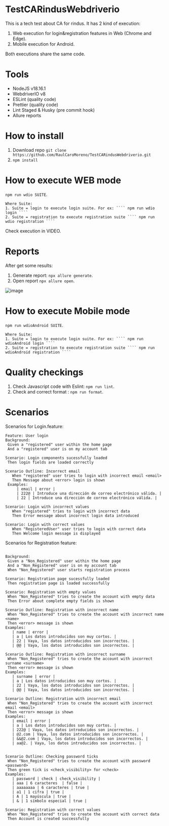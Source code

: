 # TestCARindusWebdriverio

This is a tech test about CA for rindus. It has 2 kind of execution:
1. Web execution for login&registration features in Web (Chrome and Edge).
2. Mobile execution for Android.

   
Both executions share the same code.

# Tools
- NodeJS v18.16.1
- WebdriverIO v8
- ESLint (quality code)
- Prettier (quality code)
- Lint Staged & Husky (pre commit hook)
- Allure reports
  
 # How to install
1. Download repo ````git clone https://github.com/RaulCaroMoreno/TestCARindusWebdriverio.git ````
2. ```` npm install ````

 # How to execute WEB mode
   ```` npm run wdio SUITE ````.

    Where Suite:
    1. Suite = login to execute login suite. For ex: ```` npm run wdio login ````
    2. Suite = registration to execute registration suite ```` npm run wdio registration ````

Check execution in VIDEO.

 # Reports
   After get some results:
   1. Generate report: ```` npx allure generate ````.
   2. Open report  ```` npx allure open ````.

![image](https://github.com/RaulCaroMoreno/TestCARindusWebdriverio/assets/39560502/a0e0ee65-ae15-4566-a8ed-ec5055ee7a16)

    
 # How to execute Mobile mode
   ```` npm run wdioAndroid SUITE ````.

    Where Suite:
    1. Suite = login to execute login suite. For ex: ```` npm run wdioAndroid login ````
    2. Suite = registration to execute registration suite ```` npm run wdioAndroid registration ````

 # Quality checkings
 1. Check Javascript code with Eslint:   ```` npm run lint ````.
 2. Check and correct format :   ```` npm run format ````.
    
# Scenarios
   Scenarios for Login.feature:
   ````
Feature: User login
  Background:
    Given a "registered" user within the home page 
    And a "registered" user is on my account tab

  Scenario: Login components sucessfully loaded
    Then login fields are loaded correctly

  Scenario Outline: Incorrect email
      When "registered" user tries to login with incorrect email <email>
      Then Message about <error> login is shown
    Examples:
        | email | error |
        | 222@ | Introduce una dirección de correo electrónico válida. |
        | 22 | Introduce una dirección de correo electrónico válida. |

  Scenario: Login with incorrect values
      When "registered" tries to login with incorrect data
      Then Error message about incorrect login data introduced

  Scenario: Login with correct values
      When "RegisteredUser" user tries to login with correct data
      Then Welcome login message is displayed
   ````
Scenarios for Registration feature:
   ````Feature: User registration
 
  Background:
    Given a "Non_Registered" user within the home page 
    And a "Non_Registered" user is on my account tab
    When "Non_Registered" user starts registration process

  Scenario: Registration page sucessfully loaded
    Then registration page is loaded successfully

  Scenario: Registration with empty values
    When "Non_Registered" tries to create the account with empty data
    Then Error about complete empty fields is shown

  Scenario Outline: Registration with incorrect name
    When "Non_Registered" tries to create the account with incorrect name <name>
    Then <error> message is shown
  Examples:
      | name | error |
      | a | Los datos introducidos son muy cortos. |
      | 22 | Vaya, los datos introducidos son incorrectos. |
      | @@ | Vaya, los datos introducidos son incorrectos. |

  Scenario Outline: Registration with incorrect surname
    When "Non_Registered" tries to create the account with incorrect surname <surname>
    Then <error> message is shown
  Examples:
      | surname | error |
      | a | Los datos introducidos son muy cortos. |
      | 22 | Vaya, los datos introducidos son incorrectos. |
      | @@ | Vaya, los datos introducidos son incorrectos. |

  Scenario Outline: Registration with incorrect email
    When "Non_Registered" tries to create the account with incorrect email <email>
    Then <error> message is shown
  Examples:
      | email | error |
      | a | Los datos introducidos son muy cortos. |
      | 222@ | Vaya, los datos introducidos son incorrectos. |
      | @2.com | Vaya, los datos introducidos son incorrectos. |
      | &&@2.com | Vaya, los datos introducidos son incorrectos. |
      | aa@2. | Vaya, los datos introducidos son incorrectos. |

  
  Scenario Outline: Checking password ticks
    When "Non_Registered" tries to create the account with password <password>
    Then green tick is <check_visibility> for <check>
  Examples:
      | password | check | check_visibility |
      | aaa | 6 caracteres  | false |
      | aaaaaaaa | 6 caracteres | true |
      | a1 | 1 cifra | true |
      | A | 1 mayúscula | true |
      | & | 1 símbolo especial | true |

 Scenario: Registration with correct values
    When "Non_Registered" tries to create the account with correct data
    Then Account is created successfully


  



   ````
  

 
 

   
